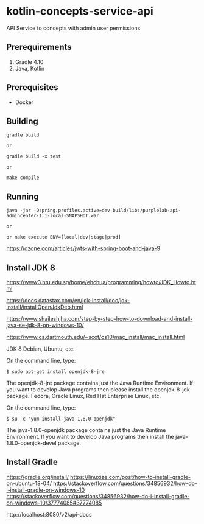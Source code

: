 # kotlin-concepts-service-api
API Service to concepts with admin user permissions

## Prerequirements
1. Gradle 4.10
2. Java, Kotlin

## Prerequisites
- Docker


## Building
```
gradle build

or 

gradle build -x test

or

make compile
```

## Running
```
java -jar -Dspring.profiles.active=dev build/libs/purplelab-api-admincenter-1.1-local-SNAPSHOT.war

or

or make execute ENV=[local|dev|stage|prod]
```


https://dzone.com/articles/jwts-with-spring-boot-and-java-9


## Install JDK 8
https://www3.ntu.edu.sg/home/ehchua/programming/howto/JDK_Howto.html

https://docs.datastax.com/en/jdk-install/doc/jdk-install/installOpenJdkDeb.html

https://www.shaileshjha.com/step-by-step-how-to-download-and-install-java-se-jdk-8-on-windows-10/

https://www.cs.dartmouth.edu/~scot/cs10/mac_install/mac_install.html

JDK 8
Debian, Ubuntu, etc.

On the command line, type:

    $ sudo apt-get install openjdk-8-jre

The openjdk-8-jre package contains just the Java Runtime Environment. If you want to develop Java programs then please install the openjdk-8-jdk package.
Fedora, Oracle Linux, Red Hat Enterprise Linux, etc.

On the command line, type:

    $ su -c "yum install java-1.8.0-openjdk"

The java-1.8.0-openjdk package contains just the Java Runtime Environment. If you want to develop Java programs then install the java-1.8.0-openjdk-devel package.


## Install Gradle
https://gradle.org/install/
https://linuxize.com/post/how-to-install-gradle-on-ubuntu-18-04/
https://stackoverflow.com/questions/34856932/how-do-i-install-gradle-on-windows-10
https://stackoverflow.com/questions/34856932/how-do-i-install-gradle-on-windows-10/37774085#37774085


http://localhost:8080/v2/api-docs
